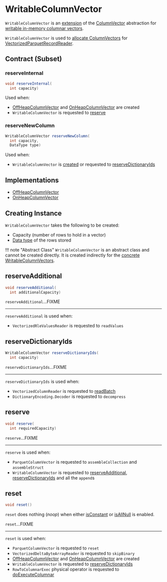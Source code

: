 # WritableColumnVector

`WritableColumnVector` is an [extension](#contract) of the [ColumnVector](ColumnVector.md) abstraction for [writable in-memory columnar vectors](#implementations).

`WritableColumnVector` is used to [allocate ColumnVectors](../parquet/VectorizedParquetRecordReader.md#allocateColumns) for [VectorizedParquetRecordReader](../parquet/VectorizedParquetRecordReader.md).

## Contract (Subset)

### <span id="reserveInternal"> reserveInternal

```java
void reserveInternal(
  int capacity)
```

Used when:

* [OffHeapColumnVector](OffHeapColumnVector.md) and [OnHeapColumnVector](OnHeapColumnVector.md) are created
* `WritableColumnVector` is requested to [reserve](#reserve)

### <span id="reserveNewColumn"> reserveNewColumn

```java
WritableColumnVector reserveNewColumn(
  int capacity,
  DataType type)
```

Used when:

* `WritableColumnVector` is [created](#creating-instance) or requested to [reserveDictionaryIds](#reserveDictionaryIds)

## Implementations

* [OffHeapColumnVector](OffHeapColumnVector.md)
* [OnHeapColumnVector](OnHeapColumnVector.md)

## Creating Instance

`WritableColumnVector` takes the following to be created:

* <span id="capacity"> Capacity (number of rows to hold in a vector)
* <span id="type"> [Data type](../types/DataType.md) of the rows stored

!!! note "Abstract Class"
    `WritableColumnVector` is an abstract class and cannot be created directly. It is created indirectly for the [concrete WritableColumnVectors](#implementations).

## <span id="reserveAdditional"> reserveAdditional

```java
void reserveAdditional(
  int additionalCapacity)
```

`reserveAdditional`...FIXME

---

`reserveAdditional` is used when:

* `VectorizedRleValuesReader` is requested to `readValues`

## <span id="reserveDictionaryIds"> reserveDictionaryIds

```java
WritableColumnVector reserveDictionaryIds(
  int capacity)
```

`reserveDictionaryIds`...FIXME

---

`reserveDictionaryIds` is used when:

* `VectorizedColumnReader` is requested to [readBatch](../parquet/VectorizedColumnReader.md#readBatch)
* `DictionaryEncoding.Decoder` is requested to `decompress`

## <span id="reserve"> reserve

```java
void reserve(
  int requiredCapacity)
```

`reserve`...FIXME

---

`reserve` is used when:

* `ParquetColumnVector` is requested to `assembleCollection` and `assembleStruct`
* `WritableColumnVector` is requested to [reserveAdditional](#reserveAdditional), [reserveDictionaryIds](#reserveDictionaryIds) and all the `append`s

## <span id="reset"> reset

```java
void reset()
```

`reset` does nothing (_noop_) when either [isConstant](#isConstant) or [isAllNull](#isAllNull) is enabled.

`reset`...FIXME

---

`reset` is used when:

* `ParquetColumnVector` is requested to `reset`
* `VectorizedDeltaByteArrayReader` is requested to `skipBinary`
* [OffHeapColumnVector](OffHeapColumnVector.md) and [OnHeapColumnVector](OnHeapColumnVector.md) are created
* `WritableColumnVector` is requested to [reserveDictionaryIds](#reserveDictionaryIds)
* `RowToColumnarExec` physical operator is requested to [doExecuteColumnar](../physical-operators/RowToColumnarExec.md#doExecuteColumnar)
